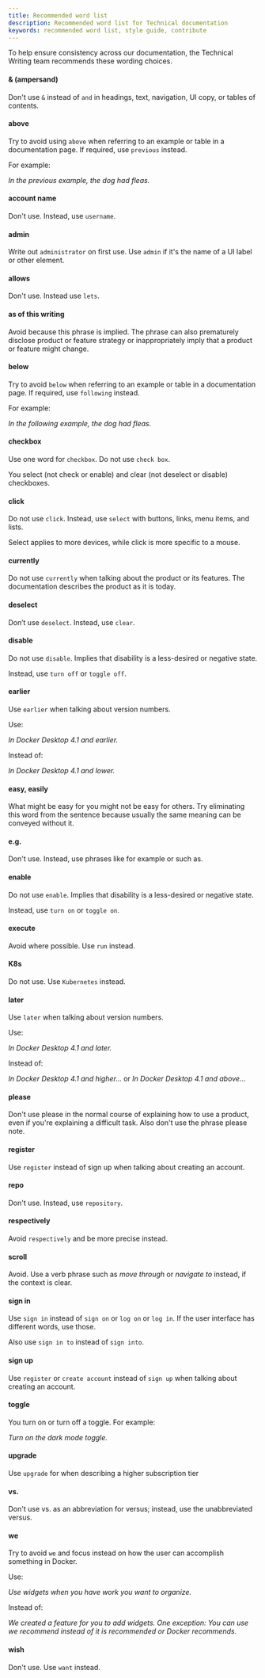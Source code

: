 ```yaml
---
title: Recommended word list
description: Recommended word list for Technical documentation
keywords: recommended word list, style guide, contribute
---
```


To help ensure consistency across our documentation, the Technical Writing team recommends these wording choices.

#### & (ampersand)
Don't use `&` instead of `and` in headings, text, navigation, UI copy, or tables of contents.

#### above
Try to avoid using `above` when referring to an example or table in a documentation page. If required, use `previous` instead. 

For example:

_In the previous example, the dog had fleas._

#### account name
Don't use. Instead, use `username`.

#### admin
Write out `administrator` on first use. Use `admin` if it's the name of a UI label or other element.

#### allows

Don't use. Instead use `lets`.

#### as of this writing

Avoid because this phrase is implied. The phrase can also prematurely disclose product or feature strategy or inappropriately imply that a product or feature might change.


#### below
Try to avoid `below` when referring to an example or table in a documentation page. If required, use `following` instead.

For example:

_In the following example, the dog had fleas._

#### checkbox

Use one word for `checkbox`. Do not use `check box`.

You select (not check or enable) and clear (not deselect or disable) checkboxes.

#### click

Do not use `click`. Instead, use `select` with buttons, links, menu items, and lists. 

Select applies to more devices, while click is more specific to a mouse.

#### currently 

Do not use `currently` when talking about the product or its features. The documentation describes the product as it is today.

#### deselect 

Don’t use `deselect`. Instead, use `clear`. 

#### disable

Do not use `disable`. Implies that disability is a less-desired or negative state.

Instead, use `turn off` or `toggle off`.

#### earlier

Use `earlier` when talking about version numbers.

Use:

_In Docker Desktop 4.1 and earlier._

Instead of:

_In Docker Desktop 4.1 and lower._

#### easy, easily
What might be easy for you might not be easy for others. Try eliminating this word from the sentence because usually the same meaning can be conveyed without it.

#### e.g.
Don't use. Instead, use phrases like for example or such as.

#### enable

Do not use `enable`. Implies that disability is a less-desired or negative state.

Instead, use `turn on` or `toggle on`.

#### execute

Avoid where possible. Use `run` instead.

#### K8s
Do not use. Use `Kubernetes` instead.

#### later
Use `later` when talking about version numbers.

Use:

_In Docker Desktop 4.1 and later._

Instead of:

_In Docker Desktop 4.1 and higher…_ or _In Docker Desktop 4.1 and above…_

#### please

Don't use please in the normal course of explaining how to use a product, even if you're explaining a difficult task. Also don't use the phrase please note.

#### register
Use `register` instead of sign up when talking about creating an account.

#### repo
Don't use. Instead, use `repository`.

#### respectively
Avoid `respectively` and be more precise instead.

#### scroll

Avoid. Use a verb phrase such as _move through_ or _navigate to_ instead, if the context is clear.

#### sign in
Use `sign in` instead of `sign on` or `log on` or `log in`. If the user interface has different words, use those.

Also use `sign in to` instead of `sign into`.


#### sign up
Use `register` or `create account` instead of `sign up` when talking about creating an account.

#### toggle

You turn on or turn off a toggle. For example:

_Turn on the dark mode toggle._

#### upgrade
Use `upgrade` for when describing a higher subscription tier

#### vs.
Don't use vs. as an abbreviation for versus; instead, use the unabbreviated versus.


#### we

Try to avoid `we` and focus instead on how the user can accomplish something in Docker.

Use:

_Use widgets when you have work you want to organize._

Instead of:

_We created a feature for you to add widgets.
One exception: You can use we recommend instead of it is recommended or Docker recommends._

#### wish

Don't use. Use `want` instead.
